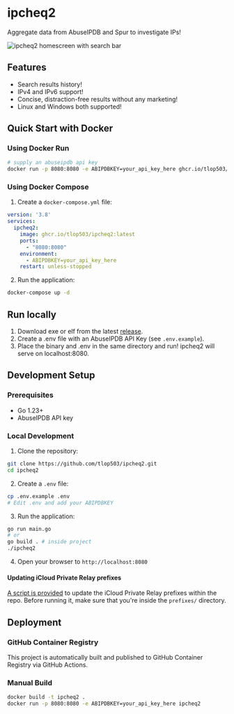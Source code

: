 # ipcheq2

Aggregate data from AbuseIPDB and Spur to investigate IPs!

![ipcheq2 homescreen with search bar](image.png)

## Features
- Search results history!
- IPv4 and IPv6 support!
- Concise, distraction-free results without any marketing!
- Linux and Windows both supported!

## Quick Start with Docker

### Using Docker Run
```bash
# supply an abuseipdb api key
docker run -p 8080:8080 -e ABIPDBKEY=your_api_key_here ghcr.io/tlop503/ipcheq2:latest
```

### Using Docker Compose
1. Create a `docker-compose.yml` file:
```yaml
version: '3.8'
services:
  ipcheq2:
    image: ghcr.io/tlop503/ipcheq2:latest
    ports:
      - "8080:8080"
    environment:
      - ABIPDBKEY=your_api_key_here
    restart: unless-stopped
```

2. Run the application:
```bash
docker-compose up -d
```

## Run locally
1. Download exe or elf from the latest [release](https://github.com/tlop503/ipcheq2/releases/latest).
2. Create a .env file with an AbuseIPDB API Key (see `.env.example`).
3. Place the binary and .env in the same directory and run! ipcheq2 will serve on localhost:8080.

## Development Setup

### Prerequisites
- Go 1.23+
- AbuseIPDB API key

### Local Development
1. Clone the repository:
```bash
git clone https://github.com/tlop503/ipcheq2.git
cd ipcheq2
```

2. Create a `.env` file:
```bash
cp .env.example .env
# Edit .env and add your ABIPDBKEY
```

3. Run the application:
```bash
go run main.go
# or
go build . # inside project
./ipcheq2
```

4. Open your browser to `http://localhost:8080`

#### Updating iCloud Private Relay prefixes

[A script is provided](prefixes/update_prefixes.py) to update the iCloud Private Relay prefixes within the repo.
Before running it, make sure that you're inside the `prefixes/` directory.

## Deployment

### GitHub Container Registry
This project is automatically built and published to GitHub Container Registry via GitHub Actions.

### Manual Build
```bash
docker build -t ipcheq2 .
docker run -p 8080:8080 -e ABIPDBKEY=your_api_key_here ipcheq2
```
